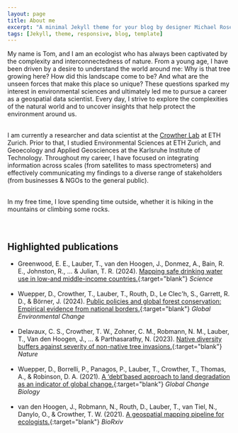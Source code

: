 ```yaml
---
layout: page
title: About me
excerpt: "A minimal Jekyll theme for your blog by designer Michael Rose."
tags: [Jekyll, theme, responsive, blog, template]
---
```


My name is Tom, and I am an ecologist who has always been captivated by the complexity and interconnectedness of nature. From a young age, I have been driven by a desire to understand the world around me: Why is that tree growing here? How did this landscape come to be? And what are the unseen forces that make this place so unique? These questions sparked my interest in environmental sciences and ultimately led me to pursue a career as a geospatial data scientist. Every day, I strive to explore the complexities of the natural world and to uncover insights that help protect the environment around us.<br><br>

I am currently a researcher and data scientist at the <a href="https://crowtherlab.com/" target="_blank">Crowther Lab</a> at ETH Zurich. Prior to that, I studied Environmental Sciences at ETH Zurich, and Geoecology and Applied Geosciences at the Karlsruhe Institute of Technology. Throughout my career, I have focused on integrating information across scales (from satellites to mass spectrometers) and effectively communicating my findings to a diverse range of stakeholders (from businesses & NGOs to the general public). 
<br><br>

In my free time, I love spending time outside, whether it is hiking in the mountains or climbing some rocks.  
<br><br>

## Highlighted publications 

* Greenwood, E. E., Lauber, T., van den Hoogen, J., Donmez, A., Bain, R. E., Johnston, R., ... & Julian, T. R. (2024). [Mapping safe drinking water use in low-and middle-income countries.](https://www.science.org/doi/abs/10.1126/science.adh9578){:target="blank"}
*Science*
<br><br>
* Wuepper, D., Crowther, T., Lauber, T., Routh, D., Le Clec'h, S., Garrett, R. D., & Börner, J. (2024). [Public policies and global forest conservation: Empirical evidence from national borders.](https://www.sciencedirect.com/science/article/pii/S095937802300136X){:target="blank"}
*Global Environmental Change*
<br><br>
* Delavaux, C. S., Crowther, T. W., Zohner, C. M., Robmann, N. M., Lauber, T., Van den Hoogen, J., ... & Parthasarathy, N. (2023). [Native diversity buffers against severity of non-native tree invasions.](https://www.nature.com/articles/s41586-023-06440-7){:target="blank"}
*Nature*
<br><br>
* Wuepper, D., Borrelli, P., Panagos, P., Lauber, T., Crowther, T., Thomas, A., & Robinson, D. A. (2021). [A ‘debt’based approach to land degradation as an indicator of global change.](https://onlinelibrary.wiley.com/doi/10.1111/gcb.15830){:target="blank"}
*Global Change Biology*
<br><br>
* van den Hoogen, J., Robmann, N., Routh, D., Lauber, T., van Tiel, N., Danylo, O., & Crowther, T. W. (2021). [A geospatial mapping pipeline for ecologists.](https://www.biorxiv.org/content/10.1101/2021.07.07.451145v1.abstract){:target="blank"}
*BioRxiv*

